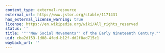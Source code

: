 ```yaml
---
content_type: external-resource
external_url: http://www.jstor.org/stable/1171431
has_external_license_warning: true
license: https://en.wikipedia.org/wiki/All_rights_reserved
status: ''
title: '"''New Social Movements'' of the Early Nineteenth Century."'
uid: cba2d153-1d08-4fed-b12f-dd2f8ad715c1
wayback_url: ''
---
```

